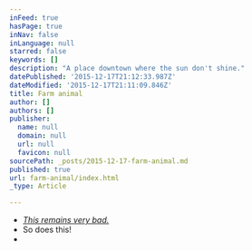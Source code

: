 ```yaml
---
inFeed: true
hasPage: true
inNav: false
inLanguage: null
starred: false
keywords: []
description: "A place downtown where the sun don't shine."
datePublished: '2015-12-17T21:12:33.987Z'
dateModified: '2015-12-17T21:11:09.846Z'
title: Farm animal
author: []
authors: []
publisher:
  name: null
  domain: null
  url: null
  favicon: null
sourcePath: _posts/2015-12-17-farm-animal.md
published: true
url: farm-animal/index.html
_type: Article

---
```

* _[This remains very bad.][0]_
* So does this!
* 

[0]: www.atomsmasher.com